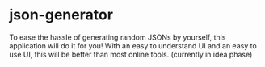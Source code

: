 # json-generator
To ease the hassle of generating random JSONs by yourself, this application will do it for you! With an easy to understand UI and an easy to use UI, this will be better than most online tools. (currently in idea phase)
